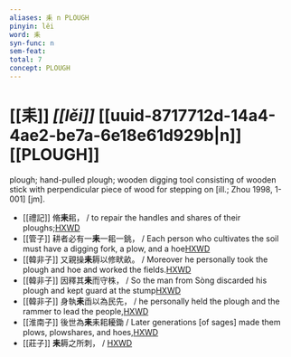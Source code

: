 ```yaml
---
aliases: 耒 n PLOUGH
pinyin: lěi
word: 耒
syn-func: n
sem-feat: 
total: 7
concept: PLOUGH 
---
```

# [[耒]] *[[lěi]]*  [[uuid-8717712d-14a4-4ae2-be7a-6e18e61d929b|n]] [[PLOUGH]]
plough; hand-pulled plough; wooden digging tool consisting of wooden stick with perpendicular piece of wood for stepping on [ill.; Zhou 1998, 1-001] [jm].
 - [[禮記]] 脩**耒**耜， / to repair the handles and shares of their ploughs;[HXWD](https://hxwd.org/textview.html?location=KR1d0052_tls_006-129a.9)
 - [[管子]] 耕者必有一**耒**一耜一銚， / Each person who cultivates the soil must have a digging fork, a plow, and a hoe[HXWD](https://hxwd.org/textview.html?location=KR3c0001_tls_022-22a.5)
 - [[韓非子]] 又親操**耒**耨以修畎畝。 / Moreover he personally took the plough and hoe and worked the fields.[HXWD](https://hxwd.org/textview.html?location=KR3c0005_tls_044-41a.10)
 - [[韓非子]] 因釋其**耒**而守株， / So the man from Sòng discarded his plough and kept guard at the stump[HXWD](https://hxwd.org/textview.html?location=KR3c0005_tls_049-5a.6)
 - [[韓非子]] 身執**耒**臿以為民先， / he personally held the plough and the rammer to lead the people,[HXWD](https://hxwd.org/textview.html?location=KR3c0005_tls_049-9a.3)
 - [[淮南子]] 後世為**耒**耒耜耰鋤 / Later generations [of sages] made them plows, plowshares, and hoes,[HXWD](https://hxwd.org/textview.html?location=KR3j0010_tls_013-2a.22)
 - [[莊子]] **耒**耨之所刺，
                     / [HXWD](https://hxwd.org/textview.html?location=KR5c0126_tls_010-2a.11)